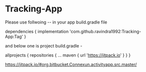 # Tracking-App

Please use follwoing -- in your app build.gradle file

dependencies {
	        implementation 'com.github.ravindra1992:Tracking-App:Tag'
	}
  
  and below one is project build.gradle -
  
  allprojects {
		repositories {
			...
			maven { url 'https://jitpack.io' }
		}
	}
  
  https://jitpack.io/#org.bitbucket.Connexun.activityapp.src.master/
  
  
